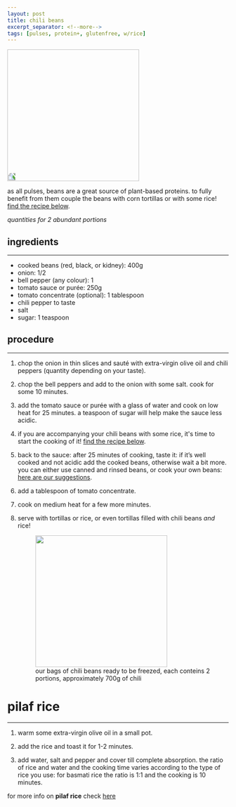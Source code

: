 ```yaml
---
layout: post
title: chili beans
excerpt_separator: <!--more-->
tags: [pulses, protein+, glutenfree, w/rice]
---
```

   <img src="../../../images/chili-beans.jpeg" width="300" style="transform:rotate(270deg);">

<!--more-->

as all pulses, beans are a great source of plant-based proteins. to fully benefit from them couple the beans with corn tortillas or with some rice! [find the recipe below](#pilaf-rice). 

*quantities for 2 abundant portions*

## ingredients
---

- cooked beans (red, black, or kidney): 400g
- onion: 1/2
- bell pepper (any colour): 1
- tomato sauce or purée: 250g
- tomato concentrate (optional): 1 tablespoon
- chili pepper to taste
- salt
- sugar: 1 teaspoon

## procedure
---

1. chop the onion in thin slices and sauté with extra-virgin olive oil and chili peppers (quantity depending on your taste).
   
2. chop the bell peppers and add to the onion with some salt. cook for some 10 minutes.
   
3. add the tomato sauce or purée with a glass of water and cook on low heat for 25 minutes. a teaspoon of sugar will help make the sauce less acidic.
   
4. if you are accompanying your chili beans with some rice, it's time to start the cooking of it!  [find the recipe below](#pilaf-rice). 
   
5. back to the sauce: after 25 minutes of cooking, taste it: if it’s well cooked and not acidic add the cooked beans, otherwise wait a bit more. you can either use canned and rinsed beans, or cook your own beans: [here are our suggestions](https://fagiolini.github.io/pulses-guide/).
   
6. add a tablespoon of tomato concentrate.
   
7. cook on medium heat for a few more minutes.
   
8. serve with tortillas or rice, or even tortillas filled with chili beans *and* rice! 

   <figure class="image">
   <img src="../../../images/chili-freeze.jpeg" style="width:300px;height:300px;overflow:hidden">
   <figcaption>our bags of chili beans ready to be freezed, each conteins 2 portions, approximately 700g of chili</figcaption>
   </figure>

# pilaf rice
---

1. warm some extra-virgin olive oil in a small pot.
   
2.  add the rice and toast it for 1-2 minutes.

3.  add water, salt and pepper and cover till complete absorption. the ratio of rice and water and the cooking time varies according to the type of rice you use: for basmati rice the ratio is 1:1 and the cooking is 10 minutes.
   
   for more info on **pilaf rice** check [here](https://fagiolini.github.io/pilaf-rice/)


